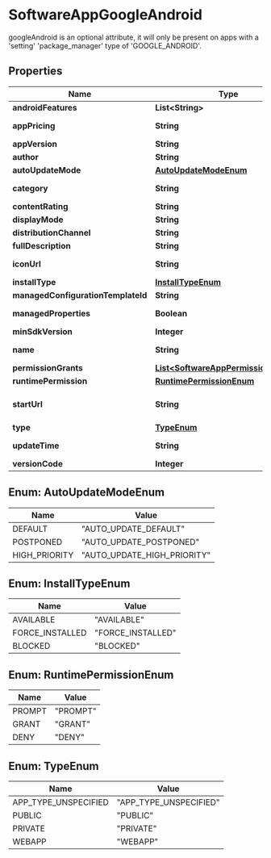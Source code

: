 

# SoftwareAppGoogleAndroid

googleAndroid is an optional attribute, it will only be present on apps with a 'setting' 'package_manager' type of 'GOOGLE_ANDROID'.

## Properties

| Name | Type | Description | Notes |
|------------ | ------------- | ------------- | -------------|
|**androidFeatures** | **List&lt;String&gt;** | The array of android features for the app. |  [optional] |
|**appPricing** | **String** | Whether this app is free, free with in-app purchases, or paid. |  [optional] |
|**appVersion** | **String** | Latest version currently available for this app. |  [optional] |
|**author** | **String** | The name of the author of this app. |  [optional] |
|**autoUpdateMode** | [**AutoUpdateModeEnum**](#AutoUpdateModeEnum) | Controls the auto-update mode for the app. |  [optional] |
|**category** | **String** | The app category (e.g. COMMUNICATION, SOCIAL, etc.). |  [optional] |
|**contentRating** | **String** | The content rating for this app. |  [optional] |
|**displayMode** | **String** | The display mode of the web app. |  [optional] |
|**distributionChannel** | **String** | How and to whom the package is made available. |  [optional] |
|**fullDescription** | **String** | Full app description, if available. |  [optional] |
|**iconUrl** | **String** | A link to an image that can be used as an icon for the app. |  [optional] |
|**installType** | [**InstallTypeEnum**](#InstallTypeEnum) | The type of installation to perform for an app. |  [optional] |
|**managedConfigurationTemplateId** | **String** | The managed configurations template for the app. |  [optional] |
|**managedProperties** | **Boolean** | Indicates whether this app has managed properties or not. |  [optional] |
|**minSdkVersion** | **Integer** | The minimum Android SDK necessary to run the app. |  [optional] |
|**name** | **String** | The name of the app in the form enterprises/{enterprise}/applications/{packageName}. |  [optional] |
|**permissionGrants** | [**List&lt;SoftwareAppPermissionGrants&gt;**](SoftwareAppPermissionGrants.md) |  |  [optional] |
|**runtimePermission** | [**RuntimePermissionEnum**](#RuntimePermissionEnum) | The policy for granting permission requests to apps. |  [optional] |
|**startUrl** | **String** | The start URL, i.e. the URL that should load when the user opens the application. Applicable only for webapps. |  [optional] |
|**type** | [**TypeEnum**](#TypeEnum) | Type of this android application. |  [optional] |
|**updateTime** | **String** | The approximate time (within 7 days) the app was last published. |  [optional] |
|**versionCode** | **Integer** | The current version of the web app. |  [optional] |



## Enum: AutoUpdateModeEnum

| Name | Value |
|---- | -----|
| DEFAULT | &quot;AUTO_UPDATE_DEFAULT&quot; |
| POSTPONED | &quot;AUTO_UPDATE_POSTPONED&quot; |
| HIGH_PRIORITY | &quot;AUTO_UPDATE_HIGH_PRIORITY&quot; |



## Enum: InstallTypeEnum

| Name | Value |
|---- | -----|
| AVAILABLE | &quot;AVAILABLE&quot; |
| FORCE_INSTALLED | &quot;FORCE_INSTALLED&quot; |
| BLOCKED | &quot;BLOCKED&quot; |



## Enum: RuntimePermissionEnum

| Name | Value |
|---- | -----|
| PROMPT | &quot;PROMPT&quot; |
| GRANT | &quot;GRANT&quot; |
| DENY | &quot;DENY&quot; |



## Enum: TypeEnum

| Name | Value |
|---- | -----|
| APP_TYPE_UNSPECIFIED | &quot;APP_TYPE_UNSPECIFIED&quot; |
| PUBLIC | &quot;PUBLIC&quot; |
| PRIVATE | &quot;PRIVATE&quot; |
| WEBAPP | &quot;WEBAPP&quot; |



